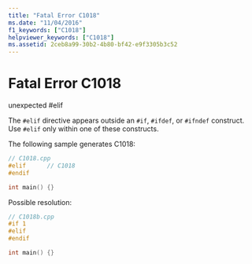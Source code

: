 ```yaml
---
title: "Fatal Error C1018"
ms.date: "11/04/2016"
f1_keywords: ["C1018"]
helpviewer_keywords: ["C1018"]
ms.assetid: 2ceb8a99-30b2-4b80-bf42-e9f3305b3c52
---
```

# Fatal Error C1018

unexpected #elif

The `#elif` directive appears outside an `#if`, `#ifdef`, or `#ifndef` construct. Use `#elif` only within one of these constructs.

The following sample generates C1018:

```cpp
// C1018.cpp
#elif      // C1018
#endif

int main() {}
```

Possible resolution:

```cpp
// C1018b.cpp
#if 1
#elif
#endif

int main() {}
```

